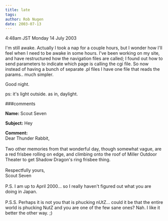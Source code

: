 ```yaml
---
title: late
tags: 
author: Rob Nugen
date: 2003-07-13
---
```


<p class=date>4:48am JST Monday 14 July 2003</p>

<p>I'm still awake.  Actually I took a nap for a couple hours, but I
wonder how I'll feel when I need to be awake in some hours.  I've been
working on my site, and have restructured how the navigation files are
called; I found out how to send parameters to indicate which page is
calling the cgi file.  So now instead of having a bunch of separate
.pl files I have one file that reads the params.. much simpler.</p>

<p>Good night.</p>

<p>ps: it's light outside.  as in, daylight.</p>


###comments

<p><b>Name:</b> Scout Seven

<p><b>Subject:</b> Hey

<p><b>Comment:</b>
<br>Dear Thunder Rabbit,<br>
<br>
Two other memories from that wonderful day, though somewhat vague, are a red frisbee rolling on edge, and climbing onto the roof of Miller Outdoor Theater to get Shadow Dragon's ring frisbee thing.<br>
<br>
Respectfully yours,<br>
Scout Seven<br>
<br>
P.S. I am up to April 2000... so I really haven't figured out what you are doing in Japan.<br>
<br>
P.S.S. Perhaps it is not you that is phucking nUtZ... could it be that the entire world is phucking NutZ and you are one of the few sane ones?  Nah.  I like it better the other way. ;)  

